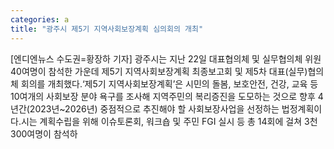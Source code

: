 ```yaml
---
categories: a
title: "광주시 제5기 지역사회보장계획 심의회의 개최"
---
```

[엔디엔뉴스 수도권=황장하 기자] 광주시는 지난 22일 대표협의체 및 실무협의체 위원 40여명이 참석한 가운데 제5기 지역사회보장계획 최종보고회 및 제5차 대표(실무)협의체 회의를 개최했다.‘제5기 지역사회보장계획’은 시민의 돌봄, 보호안전, 건강, 교육 등 10여개의 사회보장 분야 욕구를 조사해 지역주민의 복리증진을 도모하는 것으로 향후 4년간(2023년~2026년) 중점적으로 추진해야 할 사회보장사업을 선정하는 법정계획이다.시는 계획수립을 위해 이슈토론회, 워크숍 및 주민 FGI 실시 등 총 14회에 걸쳐 3천300여명이 참석하